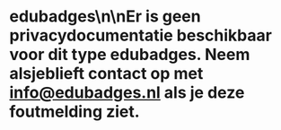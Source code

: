# edubadges\n\nEr is geen privacydocumentatie beschikbaar voor dit type edubadges. Neem alsjeblieft contact op met [info@edubadges.nl](mailto:info@edubadges.nl) als je deze foutmelding ziet.